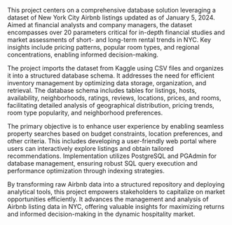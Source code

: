 This project centers on a comprehensive database solution leveraging a dataset of New York City Airbnb listings updated as of January 5, 2024. Aimed at financial analysts and company managers, the dataset encompasses over 20 parameters critical for in-depth financial studies and market assessments of short- and long-term rental trends in NYC. Key insights include pricing patterns, popular room types, and regional concentrations, enabling informed decision-making.

The project imports the dataset from Kaggle using CSV files and organizes it into a structured database schema. It addresses the need for efficient inventory management by optimizing data storage, organization, and retrieval. The database schema includes tables for listings, hosts, availability, neighborhoods, ratings, reviews, locations, prices, and rooms, facilitating detailed analysis of geographical distribution, pricing trends, room type popularity, and neighborhood preferences.

The primary objective is to enhance user experience by enabling seamless property searches based on budget constraints, location preferences, and other criteria. This includes developing a user-friendly web portal where users can interactively explore listings and obtain tailored recommendations. Implementation utilizes PostgreSQL and PGAdmin for database management, ensuring robust SQL query execution and performance optimization through indexing strategies.

By transforming raw Airbnb data into a structured repository and deploying analytical tools, this project empowers stakeholders to capitalize on market opportunities efficiently. It advances the management and analysis of Airbnb listing data in NYC, offering valuable insights for maximizing returns and informed decision-making in the dynamic hospitality market.





